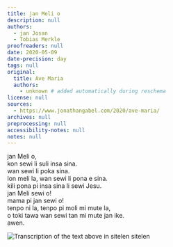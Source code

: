 ```yaml
---
title: jan Meli o
description: null
authors:
  - jan Josan
  - Tobias Merkle
proofreaders: null
date: 2020-05-09
date-precision: day
tags: null
original:
  title: Ave Maria
  authors:
    - unknown # added automatically during reschema
license: null
sources:
  - https://www.jonathangabel.com/2020/ave-maria/
archives: null
preprocessing: null
accessibility-notes: null
notes: null
---
```


<!-- I have been slow to post examples of sitelen sitelen here that have been sent to me, and I’m hoping to change that, because I’ve seen a lot of great examples lately. Here’s one I really enjoyed. It’s the Ave Maria by Tobias Merkle. I especially like the extra circles in the sewi, opening and closing like [Takashi Murakami eyes](https://www.artsy.net/collection/takashi-murakami-jellyfish-eyes). -->

<!-- [Transcription not in the original] -->
jan Meli o,  \
kon sewi li suli insa sina.  \
wan sewi li poka sina.  \
lon meli la, wan sewi li pona e sina.  \
kili pona pi insa sina li sewi Jesu.  \
jan Meli sewi o!  \
mama pi jan sewi o!  \
tenpo ni la, tenpo pi moli mi mute la,  \
o toki tawa wan sewi tan mi mute jan ike.  \
awen.

![Transcription of the text above in sitelen sitelen](https://jonathangabel.com/images/t47_tokipona/jan_ante/t47.tobiasMerkle.aveMaria_l.jpeg)
